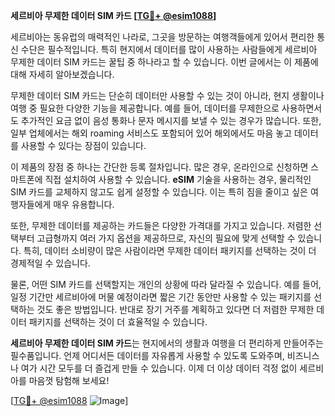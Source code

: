 **세르비아 무제한 데이터 SIM 카드 [[TG💪+ @esim1088](https://t.me/s/esim1088)]**

세르비아는 동유럽의 매력적인 나라로, 그곳을 방문하는 여행객들에게 있어서 편리한 통신 수단은 필수적입니다. 특히 현지에서 데이터를 많이 사용하는 사람들에게 세르비아 무제한 데이터 SIM 카드는 꿀팁 중 하나라고 할 수 있습니다. 이번 글에서는 이 제품에 대해 자세히 알아보겠습니다.

무제한 데이터 SIM 카드는 단순히 데이터만 사용할 수 있는 것이 아니라, 현지 생활이나 여행 중 필요한 다양한 기능을 제공합니다. 예를 들어, 데이터를 무제한으로 사용하면서도 추가적인 요금 없이 음성 통화나 문자 메시지를 보낼 수 있는 경우가 많습니다. 또한, 일부 업체에서는 해외 roaming 서비스도 포함되어 있어 해외에서도 마음 놓고 데이터를 사용할 수 있다는 장점이 있습니다.

이 제품의 장점 중 하나는 간단한 등록 절차입니다. 많은 경우, 온라인으로 신청하면 스마트폰에 직접 설치하여 사용할 수 있습니다. **eSIM** 기술을 사용하는 경우, 물리적인 SIM 카드를 교체하지 않고도 쉽게 설정할 수 있습니다. 이는 특히 짐을 줄이고 싶은 여행자들에게 매우 유용합니다.

또한, 무제한 데이터를 제공하는 카드들은 다양한 가격대를 가지고 있습니다. 저렴한 선택부터 고급형까지 여러 가지 옵션을 제공하므로, 자신의 필요에 맞게 선택할 수 있습니다. 특히, 데이터 소비량이 많은 사람이라면 무제한 데이터 패키지를 선택하는 것이 더 경제적일 수 있습니다.

물론, 어떤 SIM 카드를 선택할지는 개인의 상황에 따라 달라질 수 있습니다. 예를 들어, 일정 기간만 세르비아에 머물 예정이라면 짧은 기간 동안만 사용할 수 있는 패키지를 선택하는 것도 좋은 방법입니다. 반대로 장기 거주를 계획하고 있다면 더 저렴한 무제한 데이터 패키지를 선택하는 것이 더 효율적일 수 있습니다.

**세르비아 무제한 데이터 SIM 카드**는 현지에서의 생활과 여행을 더 편리하게 만들어주는 필수품입니다. 언제 어디서든 데이터를 자유롭게 사용할 수 있도록 도와주며, 비즈니스나 여가 시간 모두를 더 즐겁게 만들 수 있습니다. 이제 더 이상 데이터 걱정 없이 세르비아를 마음껏 탐험해 보세요!

[[TG💪+ @esim1088](https://t.me/s/esim1088) ![Image](https://i.postimg.cc/Y0z9fWf4/image.png)]
